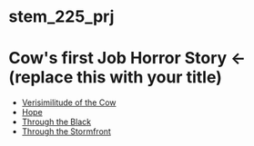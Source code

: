 # stem_225_prj

# Cow's first Job Horror Story ← (replace this with your title)

- [Verisimilitude of the Cow](chapter1.md)
- [Hope](chapter2.md)
- [Through the Black](chapter3.md)
- [Through the Stormfront](chapter4.md)

